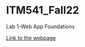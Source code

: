 # ITM541_Fall22
Lab 1-Web App Foundations

<a href="https://cinu89.github.io/ITM541_Fall22/Week3/index.html">Link to the webpage</a>
